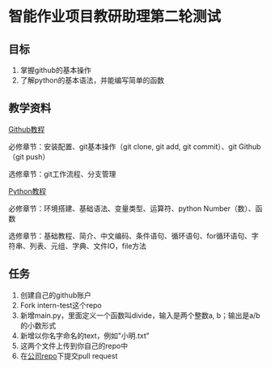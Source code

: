 # 智能作业项目教研助理第二轮测试


## 目标
1. 掌握github的基本操作
2. 了解python的基本语法，并能编写简单的函数

## 教学资料
[Github教程](http://www.runoob.com/git/git-tutorial.html)

必修章节：安装配置、git基本操作（git clone, git add, git commit）、git Github（git push）

选修章节：git工作流程、分支管理


[Python教程](http://www.runoob.com/python/python-tutorial.html)

必修章节：环境搭建、基础语法、变量类型、运算符、python Number（数）、函数

选修章节：基础教程、简介、中文编码、条件语句、循环语句、for循环语句、字符串、列表、元组、字典、文件IO，file方法

## 任务

1. 创建自己的github账户
2. Fork intern-test这个repo
3. 新增main.py，里面定义一个函数叫divide，输入是两个整数a, b；输出是a/b的小数形式
4. 新增以你名字命名的text，例如"小明.txt"
4. 这两个文件上传到你自己的repo中
5. 在[公司repo](https://github.com/17zuoye/intern-test)下提交pull request